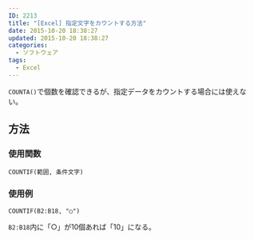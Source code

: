 ```yaml
---
ID: 2213
title: "[Excel] 指定文字をカウントする方法"
date: 2015-10-20 18:38:27
updated: 2015-10-20 18:38:27
categories:
  - ソフトウェア
tags:
  - Excel
---
```


<code>COUNTA()</code>で個数を確認できるが、指定データをカウントする場合には使えない。

<!--more-->
<h2>方法</h2>
<h3>使用関数</h3>
<pre class=""><code>COUNTIF(範囲, 条件文字)</code></pre>

<h3>使用例</h3>
<pre class=""><code>COUNTIF(B2:B18, "○")</code></pre>
<code>B2:B18</code>内に「○」が10個あれば「10」になる。
